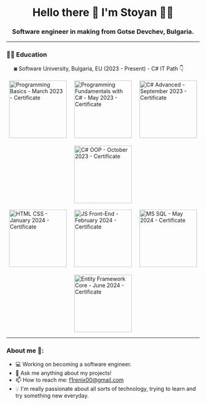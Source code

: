 <h1 align='center'>
  Hello there 👋 I'm Stoyan 👨‍💻
</h1>
<h3 align='center'>
  Software engineer in making from Gotse Devchev, Bulgaria.

---

<h3>✍🏻 Education</h3>
&nbsp;&nbsp;&nbsp;&nbsp;&nbsp;◙ Software University, Bulgaria, EU (2023 - Present) - C# IT Path 👇 <br><br>

<div style="display: flex; flex-wrap: wrap; justify-content: center; gap: 20px;">
    <a href="https://softuni.bg/certificates/details/170390/aae80e3d" target="_blank">
        <img align="center" alt="Programming Basics - March 2023 - Certificate" width="150px" src="https://github.com/stoyantsiparov/stoyantsiparov/assets/133793181/504ada39-0156-4960-9908-7444cbbe7948"/>
    </a>
    <a href="https://softuni.bg/certificates/details/179579/58509358" target="_blank">
        <img align="center" alt="Programming Fundamentals with C# - May 2023 - Certificate" width="150px" src="https://github.com/stoyantsiparov/stoyantsiparov/assets/133793181/9679b7a1-a26f-4f62-9281-5737b5f853ee"/>
    </a>
    <a href="https://softuni.bg/certificates/details/188349/1635f6e7" target="_blank">
        <img align="center" alt="C# Advanced - September 2023 - Certificate" width="150px" src="https://github.com/stoyantsiparov/stoyantsiparov/assets/133793181/9f0a9f77-1ee8-4e78-9087-50dc43e340f3"/>
    </a>
    <a href="https://softuni.bg/certificates/details/195582/34667e15" target="_blank">
        <img align="center" alt="C# OOP - October 2023 - Certificate" width="150px" src="https://github.com/stoyantsiparov/stoyantsiparov/assets/133793181/70bb564a-5d66-42a4-bb8d-270bf345a3ad"/>
    </a>
</div>

<br>

<div style="display: flex; flex-wrap: wrap; justify-content: center; gap: 20px;">
    <a href="https://softuni.bg/certificates/details/205228/7e6fa1a7" target="_blank">
        <img align="center" alt="HTML CSS - January 2024 - Certificate" width="150px" src="https://github.com/stoyantsiparov/stoyantsiparov/assets/133793181/1a31e689-0c27-4e8c-8dd0-8b566abd4c2d"/>
    </a>
    <a href="https://softuni.bg/certificates/details/212340/e14cb43a" target="_blank">
        <img align="center" alt="JS Front-End - February 2024 - Certificate" width="150px" src="https://github.com/stoyantsiparov/stoyantsiparov/assets/133793181/0d662b56-078f-425c-96f8-aab5a6f90d04"/>
    </a>
    <a href="https://softuni.bg/certificates/details/216697/653dec17" target="_blank">
        <img align="center" alt="MS SQL - May 2024 - Certificate" width="150px" src="https://github.com/stoyantsiparov/stoyantsiparov/assets/133793181/1ff19ee4-12dd-443a-b9a4-1c3ec72619e8"/>
    </a>
  <a href="https://softuni.bg/certificates/details/221083/bc633115" target="_blank">
        <img align="center" alt="Entity Framework Core - June 2024 - Certificate" width="150px" src="https://github.com/user-attachments/assets/c9824412-2757-46ef-9c1a-765a6289aa24"/>
    </a>
</div>


---

<h3>About me 👻:</h3>

- 💻 Working on becoming a software engineer.
- 💬 Ask me anything about my projects!
- 📫 How to reach me: f1renix00@gmail.com
- 💡 I'm really passionate about all sorts of technology, trying to learn and try something new everyday.
